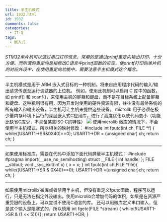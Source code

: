 ```yaml
---
title: 半主机模式
url: 1932.html
id: 1932
comments: false
categories:
  - IT·Q
tags:
  - 嵌入式
---
```


_STM32单片机可以通过串口打印信息，常用的是通过printf重定向输出打印，十分方便。而所谓的重定向是指修改C语言中printf函数的实现，使printf打印到单片机的对应外设中，在使用重定向功能中，需要注意半主机模式这个概念。_

* * *

半主机模式是用于 ARM 嵌入式目标的一种机制，将来自应用程序代码的输入/输出请求传送至运行调试器的上位机。 例如，使用此机制可以启用 C 库中的函数，如 printf() 和 scanf()，来使用主机的屏幕和键盘，而不是在目标系统上配备屏幕和键盘。这种机制很有用，因为开发时使用的硬件资源有限，往往没有最终系统的所有输入和输出设备，半主机可让主机来提供这些设备。 microlib 用于必须在极少量内存环境下运行的深层嵌入式C应用库，进行了高度优化以使代码变小（功能比缺省C库少，不具备某些ISO C的特性） ![](http://www.itq.ink/wp-content/uploads/2018/10/2018keil-300x223.png) 使用microlib 微库的情况下，不会使用半主机模式，所以相关的映射修改： #include int fputc(int ch, FILE *f) { while((USART1->SR&0X40)==0); USART1->DR = (unsigned char) ch; return ch; }

* * *

如果使用标准库，需要在代码中添加下面代码屏蔽半主机模式： #include #pragma import(\_\_use\_no\_semihosting) struct \_\_FILE { int handle; }; FILE \_\_stdout; void \_sys_exit(int x) { x = x; } int fputc(int ch,FILE *file){ while((USART1->SR & 0X40)==0); USART1->DR =(unsigned char)ch; return ch; }

* * *

如果使用microlib 微库或者禁用半主机，但没有重定义fputc函数，程序可以运行，只是无法在指定外设输出。使用microlib会增加代码的体积，如果是在资源严重受限的设备上，可以尝试不使用C语言的库。 还可以用微库定义串口输入，但是这个输入是阻塞式的，所以慎用 int fgetc(FILE *stream) { while(!(USART1->SR & (1 << 5))){}; return USART1->DR; }